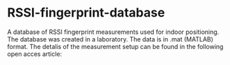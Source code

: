 # RSSI-fingerprint-database

A database of RSSI fingerprint measurements used for indoor positioning. The database was created in a laboratory. The data is in .mat (MATLAB) format. 
The detalis of the measurement setup can be found in the following open acces article:
